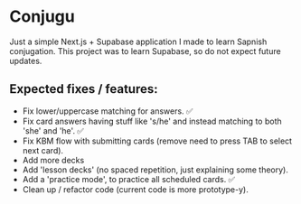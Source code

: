# Conjugu
Just a simple Next.js + Supabase application I made to learn Sapnish conjugation. This project was to learn Supabase, so do not expect future updates.

## Expected fixes / features:
- Fix lower/uppercase matching for answers. ✅
- Fix card answers having stuff like 's/he' and instead matching to both 'she' and 'he'. ✅
- Fix KBM flow with submitting cards (remove need to press TAB to select next card).
- Add more decks
- Add 'lesson decks' (no spaced repetition, just explaining some theory).
- Add a 'practice mode', to practice all scheduled cards. ✅
- Clean up / refactor code (current code is more prototype-y).
